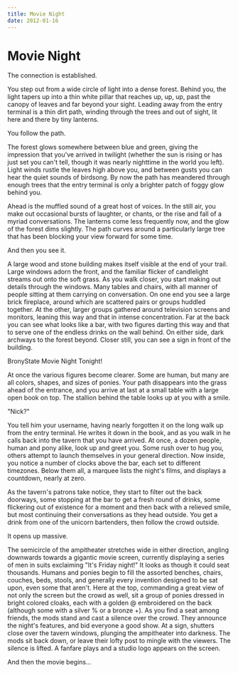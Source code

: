 ```yaml
---
title: Movie Night
date: 2012-01-16
---
```


# Movie Night

The connection is established.

You step out from a wide circle of light into a dense forest. Behind you,
the light tapers up into a thin white pillar that reaches up, up, up, past
the canopy of leaves and far beyond your sight. Leading away from the entry
terminal is a thin dirt path, winding through the trees and out of sight,
lit here and there by tiny lanterns.

You follow the path.

The forest glows somewhere between blue and green, giving the impression
that you've arrived in twilight (whether the sun is rising or has just set
you can't tell, though it was nearly nighttime in the world you left).
Light winds rustle the leaves high above you, and between gusts you can
hear the quiet sounds of birdsong. By now the path has meandered through
enough trees that the entry terminal is only a brighter patch of foggy glow
behind you.

Ahead is the muffled sound of a great host of voices. In the still air, you
make out occasional bursts of laughter, or chants, or the rise and fall of
a myriad conversations. The lanterns come less frequently now, and the glow
of the forest dims slightly. The path curves around a particularly large
tree that has been blocking your view forward for some time.

And then you see it.

A large wood and stone building makes itself visible at the end of your
trail. Large windows adorn the front, and the familiar flicker of
candlelight streams out onto the soft grass. As you walk closer, you start
making out details through the windows. Many tables and chairs, with all
manner of people sitting at them carrying on conversation. On one end you
see a large brick fireplace, around which are scattered pairs or groups
huddled together. At the other, larger groups gathered around television
screens and monitors, leaning this way and that in intense concentration.
Far at the back you can see what looks like a bar, with two figures darting
this way and that to serve one of the endless drinks on the wall behind.
On either side, dark archways to the forest beyond. Closer still, you can
see a sign in front of the building.

BronyState Movie Night Tonight!

At once the various figures become clearer. Some are human, but many are
all colors, shapes, and sizes of ponies. Your path disappears into the
grass ahead of the entrance, and you arrive at last at a small table with
a large open book on top. The stallion behind the table looks up at you
with a smile.

"Nick?"

You tell him your username, having nearly forgotten it on the long walk up
from the entry terminal. He writes it down in the book, and as you walk in
he calls back into the tavern that you have arrived. At once, a dozen
people, human and pony alike, look up and greet you. Some rush over to hug
you, others attempt to launch themselves in your general direction. Now
inside, you notice a number of clocks above the bar, each set to different
timezones. Below them all, a marquee lists the night's films, and displays
a countdown, nearly at zero.

As the tavern's patrons take notice, they start to filter out the back
doorways, some stopping at the bar to get a fresh round of drinks, some
flickering out of existence for a moment and then back with a relieved
smile, but most continuing their conversations as they head outside. You
get a drink from one of the unicorn bartenders, then follow the crowd
outside.

It opens up massive.

The semicircle of the ampitheater stretches wide in either direction,
angling downwards towards a gigantic movie screen, currently displaying a
series of men in suits exclaiming "It's Friday night!" It looks as though
it could seat thousands. Humans and ponies begin to fill the assorted
benches, chairs, couches, beds, stools, and generally every invention
designed to be sat upon, even some that aren't. Here at the top, commanding
a great view of not only the screen but the crowd as well, sit a group of
ponies dressed in bright colored cloaks, each with a golden @ embroidered
on the back (although some with a silver % or a bronze +). As you find a
seat among friends, the mods stand and cast a silence over the crowd. They
announce the night's features, and bid everyone a good show. At a sign,
shutters close over the tavern windows, plunging the ampitheater into
darkness. The mods sit back down, or leave their lofty post to mingle with
the viewers. The silence is lifted. A fanfare plays and a studio logo
appears on the screen.

And then the movie begins... 